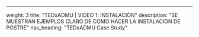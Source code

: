 ---
weight: 3
title: "TEDxADMU | VIDEO 1: INSTALACIÒN"
description: "SE MUESTRAN EJEMPLOS CLARO DE COMO HACER LA INSTALACION DE POSTRE"
nav_heading: "TEDxADMU Case Study"

